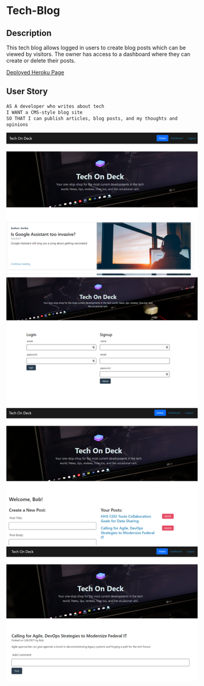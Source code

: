 # Tech-Blog


## Description
This tech blog allows logged in users to create blog posts which can be viewed by visitors. The owner has access to a dashboard where they can create or delete their posts. 

[Deployed Heroku Page](https://tech-blog-defrawi.herokuapp.com/)

## User Story 
```
AS A developer who writes about tech
I WANT a CMS-style blog site
SO THAT I can publish articles, blog posts, and my thoughts and opinions
```

![HomePage](images/Homepage.PNG)
![SignUp](images/Login-Signup.PNG)
![HomePage](images/WhenLoggedIn.PNG)
![HomePage](images/Individual-Post-Page.PNG)